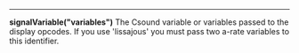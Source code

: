 <a name="signalVariable"><h3 style="padding-top: 40px; margin-top: 40px;"></h3></a>
_____________________________
**signalVariable("variables")** The Csound variable or variables passed to the display opcodes. If you use 'lissajous' you must pass two a-rate variables to this identifier. 